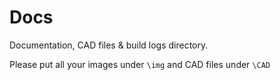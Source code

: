 # Docs


Documentation, CAD files & build logs directory.

Please put all your images under `\img` and CAD files under `\CAD`
